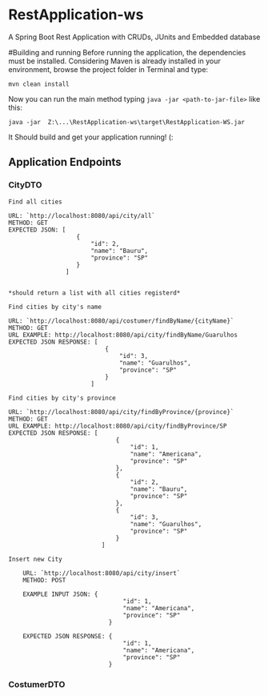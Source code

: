 # RestApplication-ws
A Spring Boot Rest Application with CRUDs, JUnits and Embedded database

#Building and running 
Before running the application, the dependencies must be installed. Considering Maven is already installed in your environment, browse the project folder in Terminal and type:

    mvn clean install
    
Now you can run the main method typing `java -jar <path-to-jar-file>` like this:

    java -jar  Z:\...\RestApplication-ws\target\RestApplication-WS.jar
    
It Should build and get your application running! (:   

##
## Application Endpoints

### CityDTO

`Find all cities`
 
    URL: `http://localhost:8080/api/city/all`
    METHOD: GET
    EXPECTED JSON: [
                       {
                           "id": 2,
                           "name": "Bauru",
                           "province": "SP"
                       }
                    ]
     
              
    *should return a list with all cities registerd*

    
`Find cities by city's name`
    
    URL: `http://localhost:8080/api/costumer/findByName/{cityName}`
    METHOD: GET
    URL EXAMPLE: http://localhost:8080/api/city/findByName/Guarulhos
    EXPECTED JSON RESPONSE: [
                               {
                                   "id": 3,
                                   "name": "Guarulhos",
                                   "province": "SP"
                               }
                           ]  


`Find cities by city's province`
    
    URL: `http://localhost:8080/api/city/findByProvince/{province}`
    METHOD: GET
    URL EXAMPLE: http://localhost:8080/api/city/findByProvince/SP
    EXPECTED JSON RESPONSE: [
                                  {
                                      "id": 1,
                                      "name": "Americana",
                                      "province": "SP"
                                  },
                                  {
                                      "id": 2,
                                      "name": "Bauru",
                                      "province": "SP"
                                  },
                                  {
                                      "id": 3,
                                      "name": "Guarulhos",
                                      "province": "SP"
                                  }
                              ]    
    
`Insert new City`
        
        URL: `http://localhost:8080/api/city/insert`
        METHOD: POST
        
        EXAMPLE INPUT JSON: {
                                    "id": 1,
                                    "name": "Americana",
                                    "province": "SP"
                                }
        
        EXPECTED JSON RESPONSE: {
                                    "id": 1,
                                    "name": "Americana",
                                    "province": "SP"
                                }


### CostumerDTO